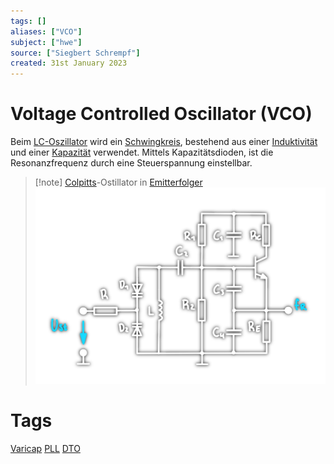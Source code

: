 ```yaml
---
tags: []
aliases: ["VCO"]
subject: ["hwe"]
source: ["Siegbert Schrempf"]
created: 31st January 2023
---
```


# Voltage Controlled Oscillator (VCO)

Beim [LC-Oszillator](Oszillatoren/LC%20Oszillatoren.md) wird ein [Schwingkreis](../mathe/mathe%20(4)/Schwingkreise.md), bestehend aus einer [Induktivität](Induktivitäten.md) und einer [Kapazität](Kapazität.md) verwendet. Mittels Kapazitätsdioden, ist die Resonanzfrequenz durch eine Steuerspannung einstellbar.

>[!note] [Colpitts](Oszillatoren/Colpitts%20Oszillator.md)-Ostillator in [Emitterfolger](Emitterfolger.md)
> ![675](assets/VCO_KapD.png)

# Tags

[Varicap](Kapazitäts-Diode.md)
[PLL](Oszillatoren/Phase%20Locked%20Loop.md)
[DTO](Oszillatoren/Discrete%20Time%20Oscillator.md)
